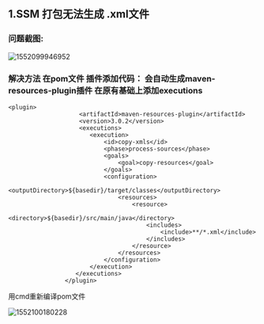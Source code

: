 ## 1.SSM 打包无法生成 .xml文件

### 问题截图:

![1552099946952](C:\Users\Administrator\AppData\Roaming\Typora\typora-user-images\1552099946952.png)

### **解决方法 在pom文件  插件添加代码：  会自动生成maven-resources-plugin插件  在原有基础上添加executions**

```xml-dtd
<plugin>
                    <artifactId>maven-resources-plugin</artifactId>
                    <version>3.0.2</version>
                    <executions>
                       <execution>
                           <id>copy-xmls</id>
                           <phase>process-sources</phase>
                           <goals>
                               <goal>copy-resources</goal>
                           </goals>
                           <configuration>
                               <outputDirectory>${basedir}/target/classes</outputDirectory>
                               <resources>
                                   <resource>
                                       <directory>${basedir}/src/main/java</directory>
                                       <includes>
                                           <include>**/*.xml</include>
                                       </includes>
                                   </resource>
                               </resources>
                           </configuration>
                       </execution>
                   </executions>
                </plugin>
```

用cmd重新编译pom文件

![1552100180228](C:\Users\Administrator\AppData\Roaming\Typora\typora-user-images\1552100180228.png)

